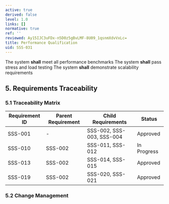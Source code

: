 ```yaml
---
active: true
derived: false
level: 1.0
links: []
normative: true
ref: ''
reviewed: Ay15IJC3uFDx-n5D0z5gBvLMF-8U09_1qsnmXdvVxLc=
title: Performance Qualification
uid: SSS-031
---
```


The system **shall** meet all performance benchmarks
The system **shall** pass stress and load testing
The system **shall** demonstrate scalability requirements

## 5. Requirements Traceability

### 5.1 Traceability Matrix

| Requirement ID | Parent Requirement | Child Requirements | Status |
|----------------|-------------------|-------------------|--------|
| SSS-001 | - | SSS-002, SSS-003, SSS-004 | Approved |
| SSS-010 | SSS-002 | SSS-011, SSS-012 | In Progress |
| SSS-013 | SSS-002 | SSS-014, SSS-015 | Approved |
| SSS-019 | SSS-002 | SSS-020, SSS-021 | Approved |

### 5.2 Change Management